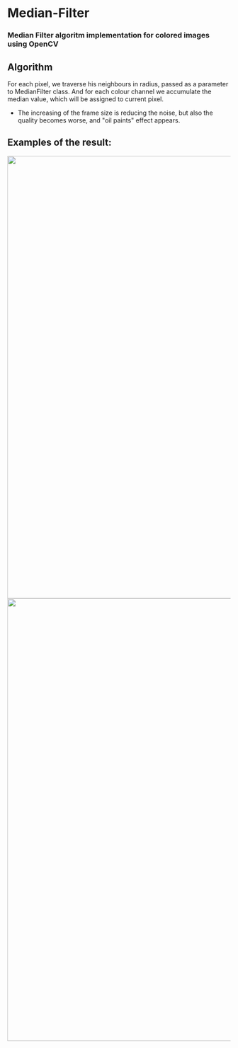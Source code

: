 # Median-Filter
### Median Filter algoritm implementation for colored images using OpenCV

## Algorithm
For each pixel, we traverse his neighbours in radius, passed as a parameter to MedianFilter class. And for each colour channel we accumulate the median value, which will be assigned to current pixel.
 * The increasing of the frame size is reducing the noise, but also the quality becomes worse, and "oil paints" effect appears.

## Examples of the result:

<img src = "https://i.ibb.co/zby68rJ/My-Collages-1.png" width=1000 height=1000 align="middle">
<img src = "https://i.ibb.co/Wcm39yK/My-Collages.png" width=1000 height=1000 align="middle">
